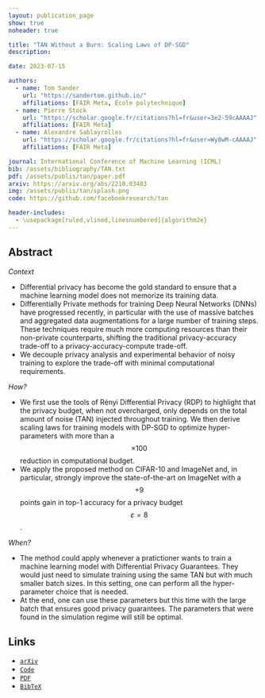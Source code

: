```yaml
---
layout: publication_page
show: true
noheader: true

title: "TAN Without a Burn: Scaling Laws of DP-SGD"
description: 

date: 2023-07-15

authors:
  - name: Tom Sander
    url: "https://sandertom.github.io/"
    affiliations: [FAIR Meta, École polytechnique]
  - name: Pierre Stock
    url: "https://scholar.google.fr/citations?hl=fr&user=3e2-59cAAAAJ"
    affiliations: [FAIR Meta]
  - name: Alexandre Sablayrolles
    url: "https://scholar.google.fr/citations?hl=fr&user=Wy8wM-cAAAAJ"
    affiliations: [FAIR Meta]

journal: International Conference of Machine Learning (ICML)
bib: /assets/bibliography/TAN.txt
pdf: /assets/publis/tan/paper.pdf 
arxiv: https://arxiv.org/abs/2210.03403
img: /assets/publis/tan/splash.png
code: https://github.com/facebookresearch/tan

header-includes:
  - \usepackage[ruled,vlined,linesnumbered]{algorithm2e}
---
```


## Abstract

*Context* 
- Differential privacy has become the gold standard to ensure that a machine learning model does not memorize its training data.
- Differentially Private methods for training Deep Neural Networks (DNNs) have progressed recently, in particular with the use of massive batches and aggregated data augmentations for a large number of training steps.
These techniques require much more computing resources than their non-private counterparts, shifting the traditional privacy-accuracy trade-off to a privacy-accuracy-compute trade-off.
- We decouple privacy analysis and experimental behavior of noisy training to explore the trade-off with minimal computational requirements. 
  

*How?*
- We first use the tools of Rényi Differential Privacy (RDP) to highlight that the privacy budget, when not overcharged, only depends on the total amount of noise (TAN) injected throughout training.
We then derive scaling laws for training models with DP-SGD to optimize hyper-parameters with more than a $$\times 100$$ reduction in computational budget.
- We apply the proposed method on CIFAR-10 and ImageNet and, in particular, strongly improve the state-of-the-art on ImageNet with a $$+9$$ points gain in top-1 accuracy for a privacy budget $$\varepsilon = 8$$.

*When?*
- The method could apply whenever a pratictioner wants to train a machine learning model with Differential Privacy Guarantees. 
They would just need to simulate training using the same TAN but with much smaller batch sizes.
In this setting, one can perform all the hyper-parameter choice that is needed.
- At the end, one can use these parameters but this time with the large batch that ensures good privacy guarantees. 
The parameters that were found in the simulation regime will still be optimal.


<!-- ## Video

<p align="center"><iframe width="560" height="315" src="" title="YouTube video player" frameborder="0" allow="accelerometer; autoplay; clipboard-write; encrypted-media; gyroscope; picture-in-picture" allowfullscreen></iframe></p> -->

## Links

- [`arXiv`]({{page.arxiv}})
- [`Code`]({{page.code}})
- [`PDF`]({{page.pdf}})
- [`BibTeX`]({{page.bib}})

